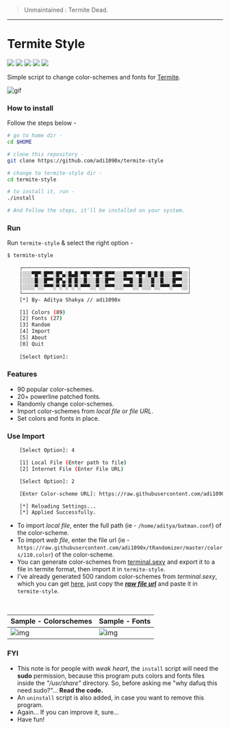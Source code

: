 <!-- Links -->
[bmac]: https://www.buymeacoffee.com/adi1090x
[ko-fi]: https://ko-fi.com/adi1090x
[paypal]: https://www.paypal.com/cgi-bin/webscr?cmd=_s-xclick&hosted_button_id=U3VK2SSVQWAPN
[patreon]: https://www.patreon.com/adi1090x

> Unmaintained : Termite Dead.

---

# Termite Style

<p align="left">
  <img src="https://img.shields.io/badge/Maintained%3F-No-red?style=for-the-badge">
  <img src="https://img.shields.io/github/license/adi1090x/termite-style?style=for-the-badge">
  <img src="https://img.shields.io/github/stars/adi1090x/termite-style?style=for-the-badge">
  <img src="https://img.shields.io/github/forks/adi1090x/termite-style?color=teal&style=for-the-badge">
  <img src="https://img.shields.io/github/issues/adi1090x/termite-style?color=violet&style=for-the-badge">
</p>

Simple script to change color-schemes and fonts for [Termite](https://github.com/thestinger/termite).

![gif](images/main.gif) <br />

### How to install

Follow the steps below - 

```bash
# go to home dir - 
cd $HOME

# clone this repository - 
git clone https://github.com/adi1090x/termite-style

# change to termite-style dir -
cd termite-style

# to install it, run -
./install

# And Follow the steps, it'll be installed on your system.
```

### Run

Run `termite-style` & select the right option -

```bash
$ termite-style

    ┌──────────────────────────────────────────────────────┐
    │░░░▀█▀░█▀▀░█▀▄░█▄█░▀█▀░▀█▀░█▀▀░░░█▀▀░▀█▀░█░█░█░░░█▀▀░░│
    │░░░░█░░█▀▀░█▀▄░█░█░░█░░░█░░█▀▀░░░▀▀█░░█░░░█░░█░░░█▀▀░░│
    │░░░░▀░░▀▀▀░▀░▀░▀░▀░▀▀▀░░▀░░▀▀▀░░░▀▀▀░░▀░░░▀░░▀▀▀░▀▀▀░░│
    └──────────────────────────────────────────────────────┘
    [*] By- Aditya Shakya // adi1090x

    [1] Colors (89)
    [2] Fonts (27)
    [3] Random
    [4] Import
    [5] About
    [0] Quit
    
    [Select Option]: 
```

### Features

+ 90 popular color-schemes.
+ 20+ powerline patched fonts.
+ Randomly change color-schemes.
+ Import color-schemes from *local file* or *file URL*.
+ Set colors and fonts in place.

### Use Import
```bash
    [Select Option]: 4

    [1] Local File (Enter path to file)
    [2] Internet File (Enter File URL)

    [Select Option]: 2

    [Enter Color-scheme URL]: https://raw.githubusercontent.com/adi1090x/tRandomizer/master/colors/110.color

    [*] Reloading Settings...
    [*] Applied Successfully.
```

+ To import *local file*, enter the full path (ie - `/home/aditya/batman.conf`) of the color-scheme.
+ To import *web file*, enter the file url (ie - `https://raw.githubusercontent.com/adi1090x/tRandomizer/master/colors/110.color`) of the color-scheme.
+ You can generate color-schemes from [terminal.sexy](https://terminal.sexy/) and export it to a file in termite format, then import it in `termite-style`.
+ I've already generated 500 random color-schemes from *terminal.sexy*, which you can get [here](https://github.com/adi1090x/tRandomizer/tree/master/colors), just copy the ***[raw file url](https://raw.githubusercontent.com/adi1090x/tRandomizer/master/colors/121.color)*** and paste it in `termite-style`.
<br />

|Sample - Colorschemes|Sample - Fonts|
|--|--|
|![img](images/colors.gif)|![img](images/fonts.gif)|

### FYI
- This note is for people with *weak heart*, the `install` script will need the **sudo** permission, because this program puts colors and fonts files inside the *"/usr/share"* directory. So, before asking me "why dafuq this need sudo?"... **Read the code.**
- An `uninstall` script is also added, in case you want to remove this program.
- Again... If you can improve it, sure...
- Have fun!
